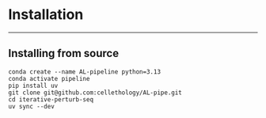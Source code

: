 # Installation
----
## Installing from source
```
conda create --name AL-pipeline python=3.13
conda activate pipeline
pip install uv
git clone git@github.com:cellethology/AL-pipe.git
cd iterative-perturb-seq
uv sync --dev
```